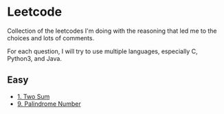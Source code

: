 # Leetcode

Collection of the leetcodes I'm doing with the reasoning that led me to the choices and lots of comments.

For each question, I will try to use multiple languages, especially C, Python3, and Java.

## Easy

- [1. Two Sum](https://github.com/cicixgliamici/leetcode/tree/main/1.Two%20Sum)
- [9. Palindrome Number](https://github.com/cicixgliamici/leetcode/tree/main/9.Palindrome)
